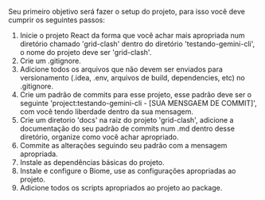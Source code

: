 Seu primeiro objetivo será fazer o setup do projeto, para isso você deve cumprir os seguintes passos:

1. Inicie o projeto React da forma que você achar mais apropriada num diretório chamado 'grid-clash' dentro do diretório 'testando-gemini-cli', o nome do projeto deve ser 'grid-clash'.
2. Crie um .gitignore.
3. Adicione todos os arquivos que não devem ser enviados para versionamento (.idea, .env, arquivos de build, dependencies, etc) no .gitignore.
4. Crie um padrão de commits para esse projeto, esse padrão deve ser o seguinte 'project:testando-gemini-cli - [SUA MENSGAEM DE COMMIT]', com você tendo liberdade dentro da sua mensagem.
5. Crie um diretorio 'docs' na raiz do projeto 'grid-clash', adicione a documentação do seu padrão de commits num .md dentro desse diretório, organize como você achar apropriado.
6. Commite as alterações seguindo seu padrão com a mensagem apropriada.
7. Instale as dependências básicas do projeto.
8. Instale e configure o Biome, use as configurações apropriadas ao projeto.
9. Adicione todos os scripts apropriados ao projeto ao package.